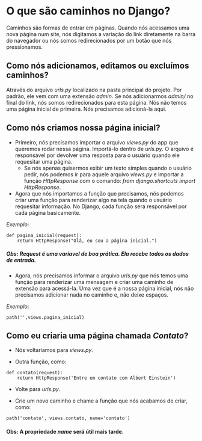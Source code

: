# O que são caminhos no Django?

Caminhos são formas de entrar em páginas. Quando nós acessamos uma nova página num site, nós digitamos a variação do link diretamente na barra do navegador ou nós somos redirecionados por um botão que nós pressionamos.

## Como nós adicionamos, editamos ou excluímos caminhos?

Através do arquivo _urls.py_ localizado na pasta principal do projeto. Por padrão, ele vem com uma extensão _admin_. Se nós adicionarmos _admin/_ no final do link, nós somos redirecionados para esta página. Nós não temos uma página inicial de primeira. Nós precisamos adicioná-la aqui.

## Como nós criamos nossa página inicial?

* Primeiro, nós precisamos importar o arquivo _views.py_ do app que queremos rodar nessa página. Importá-lo dentro de _urls.py_. O arquivo é responsável por devolver uma resposta para o usuário quando ele requesitar uma página.
   * Se nós apenas quisermos exibir um texto simples quando o usuário pedir, nós podemos ir para aquele arquivo  _views.py_ e importar a função  _HttpResponse_ com o comando: _from django.shortcuts import HttpResponse_.
* Agora que nós importamos a função que precisamos, nós podemos criar uma função para renderizar algo na tela quando o usuário requesitar informação. No Django, cada função será responsável por cada página basicamente.

_Exemplo:_
```
def pagina_inicial(request):
    return HttpResponse("Olá, eu sou a página inicial.")
```
##### Obs: Request é uma varíavel de boa prática. Ela recebe todos os dados de entrada.

* Agora, nós precisamos informar o arquivo _urls.py_ que nós temos uma função para renderizar uma mensagem e criar uma caminho de extensão para acessá-la. Uma vez que é a nossa página inicial, nós não precisamos adicionar nada no caminho e, não deixe espaços.

_Exemplo_:

```
path('',views.pagina_inicial)
```

## Como eu criaria uma página chamada _Contato_?

* Nós voltaríamos para _views.py_.

* Outra função, como:

```
def contato(request):
    return HttpResponse('Entre em contato com Albert Einstein')
```

* Volte para _urls.py_.

* Crie um novo caminho e chame a função que nós acabamos de criar, como:

```
path('contato', views.contato, name='contato')
```

#### Obs: A propriedade _name_ será útil mais tarde. 

